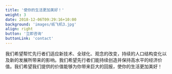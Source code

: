 ```yaml
---
title: '使你的生活更加美好！'
weight: 3
date: 2018-12-06T09:29:16+10:00
background: 'images/纸飞机3.jpg'
align: right
button: '立即咨询'
buttonLink: 'contact'
---
```


我们希望帮忙先行者们适应新技术、全球化、观念的改变，持续的人口结构变化以及新的发展所带来的影响。我们希望先行者们能持续创造并保持高水平的经济价值。我们希望我们提供的价值能够为你带来巨大的回报，使你的生活更加美好！
